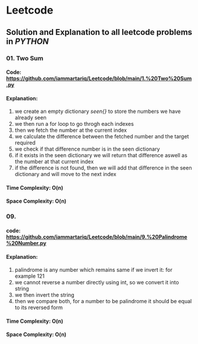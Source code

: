 # Leetcode
## Solution and Explanation to all leetcode problems in *PYTHON*

### 01. Two Sum
#### Code: https://github.com/iammartariq/Leetcode/blob/main/1.%20Two%20Sum.py
#### Explanation: 
1. we create an empty dictionary *seen{}* to store the numbers we have already seen
2. we then run a for loop to go throgh each indexes
3. then we fetch the number at the current index
4. we calculate the difference between the fetched number and the target required
5. we check if that difference number is in the seen dictionary
6. if it exists in the seen dictionary we will return that difference aswell as the number at that current index
7. if the difference is not found, then we will add that difference in the seen dictionary and will move to the next index
#### Time Complexity: O(n)
#### Space Complexity: O(n)

### 09. 
#### code: https://github.com/iammartariq/Leetcode/blob/main/9.%20Palindrome%20Number.py
#### Explanation:
1. palindrome is any number which remains same if we invert it: for example 121 
2. we cannot reverse a number directly using int, so we convert it into string
3. we then invert the string 
4. then we compare both, for a number to be palindrome it should be equal to its reversed form
#### Time Complexity: O(n)
#### Space Complexity: O(n)
